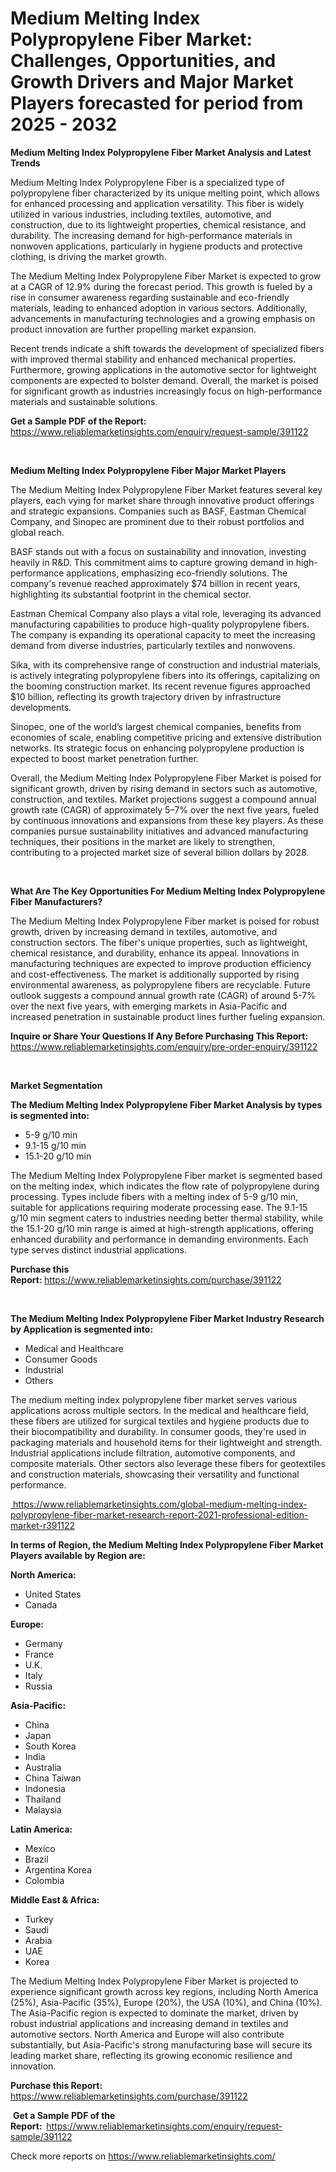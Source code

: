 <p><h1>Medium Melting Index Polypropylene Fiber Market: Challenges, Opportunities, and Growth Drivers and Major Market Players forecasted for period from 2025 - 2032</h1></p><p><strong>Medium Melting Index Polypropylene Fiber Market Analysis and Latest Trends</strong></p>
<p><p>Medium Melting Index Polypropylene Fiber is a specialized type of polypropylene fiber characterized by its unique melting point, which allows for enhanced processing and application versatility. This fiber is widely utilized in various industries, including textiles, automotive, and construction, due to its lightweight properties, chemical resistance, and durability. The increasing demand for high-performance materials in nonwoven applications, particularly in hygiene products and protective clothing, is driving the market growth.</p><p>The Medium Melting Index Polypropylene Fiber Market is expected to grow at a CAGR of 12.9% during the forecast period. This growth is fueled by a rise in consumer awareness regarding sustainable and eco-friendly materials, leading to enhanced adoption in various sectors. Additionally, advancements in manufacturing technologies and a growing emphasis on product innovation are further propelling market expansion. </p><p>Recent trends indicate a shift towards the development of specialized fibers with improved thermal stability and enhanced mechanical properties. Furthermore, growing applications in the automotive sector for lightweight components are expected to bolster demand. Overall, the market is poised for significant growth as industries increasingly focus on high-performance materials and sustainable solutions.</p></p>
<p><strong>Get a Sample PDF of the Report:&nbsp;</strong> <a href="https://www.reliablemarketinsights.com/enquiry/request-sample/391122?utm_campaign=3040&utm_medium=2&utm_source=Github&utm_content=ia&utm_term=29032025&utm_id=medium-melting-index-polypropylene-fiber">https://www.reliablemarketinsights.com/enquiry/request-sample/391122</a></p>
<p>&nbsp;</p>
<p><strong>Medium Melting Index Polypropylene Fiber Major Market Players</strong></p>
<p><p>The Medium Melting Index Polypropylene Fiber Market features several key players, each vying for market share through innovative product offerings and strategic expansions. Companies such as BASF, Eastman Chemical Company, and Sinopec are prominent due to their robust portfolios and global reach.</p><p>BASF stands out with a focus on sustainability and innovation, investing heavily in R&D. This commitment aims to capture growing demand in high-performance applications, emphasizing eco-friendly solutions. The company's revenue reached approximately $74 billion in recent years, highlighting its substantial footprint in the chemical sector.</p><p>Eastman Chemical Company also plays a vital role, leveraging its advanced manufacturing capabilities to produce high-quality polypropylene fibers. The company is expanding its operational capacity to meet the increasing demand from diverse industries, particularly textiles and nonwovens.</p><p>Sika, with its comprehensive range of construction and industrial materials, is actively integrating polypropylene fibers into its offerings, capitalizing on the booming construction market. Its recent revenue figures approached $10 billion, reflecting its growth trajectory driven by infrastructure developments.</p><p>Sinopec, one of the world’s largest chemical companies, benefits from economies of scale, enabling competitive pricing and extensive distribution networks. Its strategic focus on enhancing polypropylene production is expected to boost market penetration further. </p><p>Overall, the Medium Melting Index Polypropylene Fiber Market is poised for significant growth, driven by rising demand in sectors such as automotive, construction, and textiles. Market projections suggest a compound annual growth rate (CAGR) of approximately 5–7% over the next five years, fueled by continuous innovations and expansions from these key players. As these companies pursue sustainability initiatives and advanced manufacturing techniques, their positions in the market are likely to strengthen, contributing to a projected market size of several billion dollars by 2028.</p></p>
<p>&nbsp;</p>
<p><strong>What Are The Key Opportunities For Medium Melting Index Polypropylene Fiber Manufacturers?</strong></p>
<p><p>The Medium Melting Index Polypropylene Fiber market is poised for robust growth, driven by increasing demand in textiles, automotive, and construction sectors. The fiber's unique properties, such as lightweight, chemical resistance, and durability, enhance its appeal. Innovations in manufacturing techniques are expected to improve production efficiency and cost-effectiveness. The market is additionally supported by rising environmental awareness, as polypropylene fibers are recyclable. Future outlook suggests a compound annual growth rate (CAGR) of around 5-7% over the next five years, with emerging markets in Asia-Pacific and increased penetration in sustainable product lines further fueling expansion.</p></p>
<p><strong>Inquire or Share Your Questions If Any Before Purchasing This Report:</strong> <a href="https://www.reliablemarketinsights.com/enquiry/pre-order-enquiry/391122?utm_campaign=3040&utm_medium=2&utm_source=Github&utm_content=ia&utm_term=29032025&utm_id=medium-melting-index-polypropylene-fiber">https://www.reliablemarketinsights.com/enquiry/pre-order-enquiry/391122</a></p>
<p>&nbsp;</p>
<p><strong>Market Segmentation</strong></p>
<p><strong>The Medium Melting Index Polypropylene Fiber Market Analysis by types is segmented into:</strong></p>
<p><ul><li>5-9 g/10 min</li><li>9.1-15 g/10 min</li><li>15.1-20 g/10 min</li></ul></p>
<p><p>The Medium Melting Index Polypropylene Fiber market is segmented based on the melting index, which indicates the flow rate of polypropylene during processing. Types include fibers with a melting index of 5-9 g/10 min, suitable for applications requiring moderate processing ease. The 9.1-15 g/10 min segment caters to industries needing better thermal stability, while the 15.1-20 g/10 min range is aimed at high-strength applications, offering enhanced durability and performance in demanding environments. Each type serves distinct industrial applications.</p></p>
<p><strong>Purchase this Report:&nbsp;</strong><a href="https://www.reliablemarketinsights.com/purchase/391122?utm_campaign=3040&utm_medium=2&utm_source=Github&utm_content=ia&utm_term=29032025&utm_id=medium-melting-index-polypropylene-fiber">https://www.reliablemarketinsights.com/purchase/391122</a></p>
<p>&nbsp;</p>
<p><strong>The Medium Melting Index Polypropylene Fiber Market Industry Research by Application is segmented into:</strong></p>
<p><ul><li>Medical and Healthcare</li><li>Consumer Goods</li><li>Industrial</li><li>Others</li></ul></p>
<p><p>The medium melting index polypropylene fiber market serves various applications across multiple sectors. In the medical and healthcare field, these fibers are utilized for surgical textiles and hygiene products due to their biocompatibility and durability. In consumer goods, they're used in packaging materials and household items for their lightweight and strength. Industrial applications include filtration, automotive components, and composite materials. Other sectors also leverage these fibers for geotextiles and construction materials, showcasing their versatility and functional performance.</p></p>
<p><a href="https://www.reliablemarketinsights.com/global-medium-melting-index-polypropylene-fiber-market-research-report-2021-professional-edition-market-r391122?utm_campaign=3040&utm_medium=2&utm_source=Github&utm_content=ia&utm_term=29032025&utm_id=medium-melting-index-polypropylene-fiber">&nbsp;https://www.reliablemarketinsights.com/global-medium-melting-index-polypropylene-fiber-market-research-report-2021-professional-edition-market-r391122</a></p>
<p><strong>In terms of Region, the Medium Melting Index Polypropylene Fiber Market Players available by Region are:</strong></p>
<p>
    <p> <strong> North America: </strong>
        <ul>
            <li>United States</li>
            <li>Canada</li>
        </ul>
        </p> 
    <p> <strong> Europe: </strong>
        <ul>
            <li>Germany</li>
            <li>France</li>
            <li>U.K.</li>
            <li>Italy</li>
            <li>Russia</li>
        </ul>
        </p> 
    <p> <strong> Asia-Pacific: </strong>
        <ul>
            <li>China</li>
            <li>Japan</li>
            <li>South Korea</li>
            <li>India</li>
            <li>Australia</li>
            <li>China Taiwan</li>
            <li>Indonesia</li>
            <li>Thailand</li>
            <li>Malaysia</li>
        </ul>
        </p> 
    <p> <strong> Latin America: </strong>
        <ul>
            <li>Mexico</li>
            <li>Brazil</li>
            <li>Argentina Korea</li>
            <li>Colombia</li>
        </ul>
        </p> 
    <p> <strong> Middle East & Africa: </strong>
        <ul>
            <li>Turkey</li>
            <li>Saudi</li>
            <li>Arabia</li>
            <li>UAE</li>
            <li>Korea</li>
        </ul>
    </p>
    </p>
<p><p>The Medium Melting Index Polypropylene Fiber Market is projected to experience significant growth across key regions, including North America (25%), Asia-Pacific (35%), Europe (20%), the USA (10%), and China (10%). The Asia-Pacific region is expected to dominate the market, driven by robust industrial applications and increasing demand in textiles and automotive sectors. North America and Europe will also contribute substantially, but Asia-Pacific's strong manufacturing base will secure its leading market share, reflecting its growing economic resilience and innovation.</p></p>
<p><strong>Purchase this Report: </strong><a href="https://www.reliablemarketinsights.com/purchase/391122?utm_campaign=3040&utm_medium=2&utm_source=Github&utm_content=ia&utm_term=29032025&utm_id=medium-melting-index-polypropylene-fiber">https://www.reliablemarketinsights.com/purchase/391122</a></p>
<p>&nbsp;<strong>Get a Sample PDF of the Report:&nbsp;&nbsp;</strong><a href="https://www.reliablemarketinsights.com/enquiry/request-sample/391122?utm_campaign=3040&utm_medium=2&utm_source=Github&utm_content=ia&utm_term=29032025&utm_id=medium-melting-index-polypropylene-fiber">https://www.reliablemarketinsights.com/enquiry/request-sample/391122</a></p>
<p><strong></strong></p>
<p>Check more reports on <a href="https://www.reliablemarketinsights.com/?utm_campaign=3040&utm_medium=2&utm_source=Github&utm_content=ia&utm_term=29032025&utm_id=medium-melting-index-polypropylene-fiber">https://www.reliablemarketinsights.com/</a></p>